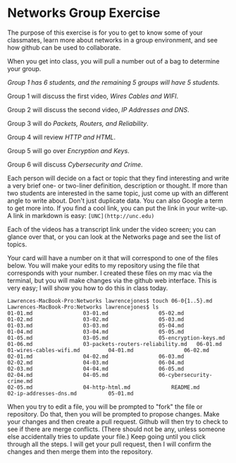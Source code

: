 # Networks Group Exercise

The purpose of this exercise is for you to get to know some of your classmates,
learn more about networks in a group environment, and see how github can be used to
collaborate.

When you get into class, you will pull a number out of a bag to determine your group.

*Group 1 has 6 students, and the remaining 5 groups will have 5 students.*

Group 1 will discuss the first video, *Wires Cables and WIFI*.

Group 2 will discuss the second video, *IP Addresses and DNS*.

Group 3 will do *Packets, Routers, and Reliability*.

Group 4 will review *HTTP and HTML*.

Group 5 will go over *Encryption and Keys*.

Group 6 will discuss *Cybersecurity and Crime*.

Each person will decide on a fact or topic that they find interesting and write a
very brief one- or two-liner definition, description or thought. If more
than two students are interested in the same topic, just come up with an different
angle to write about. Don't just duplicate data. You can also Google a term to get more into. If you find a cool link, you can put the link in your write-up. A link in markdown is easy: ```[UNC](http://unc.edu)```

Each of the videos has a transcript link under the video screen; you can glance over that, or you can look at the Networks page and see the list of topics.

Your card will have a number on it that will correspond to one of the files below. You will make your edits to my repository using the file that corresponds with your number.
I created these files on my mac via the terminal, but you will make changes via the github web interface. This is very easy; I will show you how to do this in class today.


```
Lawrences-MacBook-Pro:Networks lawrencejones$ touch 06-0{1..5}.md
Lawrences-MacBook-Pro:Networks lawrencejones$ ls
01-01.md				03-01.md				05-02.md
01-02.md				03-02.md				05-03.md
01-03.md				03-03.md				05-04.md
01-04.md				03-04.md				05-05.md
01-05.md				03-05.md				05-encryption-keys.md
01-06.md				03-packets-routers-reliability.md	06-01.md
01-wires-cables-wifi.md			04-01.md				06-02.md
02-01.md				04-02.md				06-03.md
02-02.md				04-03.md				06-04.md
02-03.md				04-04.md				06-05.md
02-04.md				04-05.md				06-cybersecurity-crime.md
02-05.md				04-http-html.md				README.md
02-ip-addresses-dns.md			05-01.md
```
When you try to edit a file, you will be prompted to "fork" the file or repository. Do that, then you will be prompted to propose changes. Make your changes and then create a pull request. Github will then try to check to see if there are merge conflicts. (There should not be any, unless someone else accidentally tries to update your file.) Keep going until you click through all the steps. I will get your pull request, then I will confirm the changes and then merge them into the repository.
